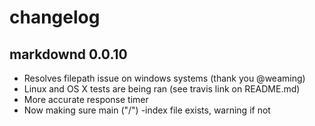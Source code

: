 # changelog

## markdownd 0.0.10

  * Resolves filepath issue on windows systems (thank you @weaming)
  * Linux and OS X tests are being ran (see travis link on README.md)
  * More accurate response timer
  * Now making sure main ("/") -index file exists, warning if not
